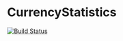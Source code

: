 # CurrencyStatistics

[![Build Status](https://github.com/IdeaSeeker/CurrencyStatistics/workflows/CI/badge.svg)](https://github.com/IdeaSeeker/CurrencyStatistics/actions)
